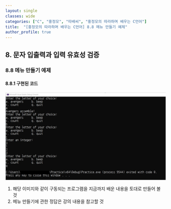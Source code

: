 ```yaml
---
layout: single
classes: wide
categories: ["C", "홍정모", "따배씨", "홍정모의 따라하며 배우는 C언어"]
title:  "[홍정모의 따라하며 배우는 C언어] 8.8 메뉴 만들기 예제"
author_profile: true
---
```

## 8. 문자 입출력과 입력 유효성 검증
### 8.8 메뉴 만들기 예제
#### 8.8.1 구현된 코드

![image](/assets/images/tbc/section8/8.8.1.jpg)

1. 해당 이미지와 같이 구동되는 프로그램을 지금까지 배운 내용을 토대로 만들어 볼 것
2. 메뉴 만들기에 관한 정답은 강의 내용을 참고할 것
